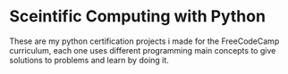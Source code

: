 # Sceintific Computing with Python
These are my python certification projects i made for the FreeCodeCamp curriculum, each one uses different programming main concepts to give solutions to problems and learn by doing it.
